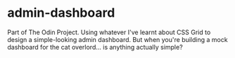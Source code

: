 # admin-dashboard
Part of The Odin Project. Using whatever I've learnt about CSS Grid to design a simple-looking admin dashboard. But when you're building a mock dashboard for the cat overlord... is anything actually simple?
